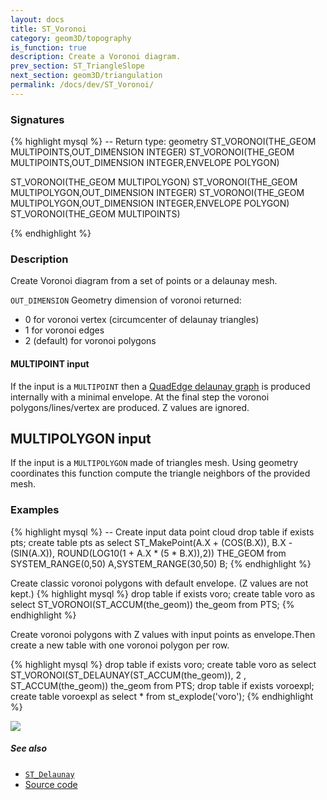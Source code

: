 ```yaml
---
layout: docs
title: ST_Voronoi
category: geom3D/topography
is_function: true
description: Create a Voronoi diagram.
prev_section: ST_TriangleSlope
next_section: geom3D/triangulation
permalink: /docs/dev/ST_Voronoi/
---
```


### Signatures

{% highlight mysql %}
-- Return type: geometry
ST_VORONOI(THE_GEOM MULTIPOINTS,OUT_DIMENSION INTEGER)
ST_VORONOI(THE_GEOM MULTIPOINTS,OUT_DIMENSION INTEGER,ENVELOPE POLYGON)

ST_VORONOI(THE_GEOM MULTIPOLYGON)
ST_VORONOI(THE_GEOM MULTIPOLYGON,OUT_DIMENSION INTEGER)
ST_VORONOI(THE_GEOM MULTIPOLYGON,OUT_DIMENSION INTEGER,ENVELOPE POLYGON)
ST_VORONOI(THE_GEOM MULTIPOINTS)

{% endhighlight %}

### Description

Create Voronoi diagram from a set of points or a delaunay mesh.

`OUT_DIMENSION` Geometry dimension of voronoi returned:
 - 0 for voronoi vertex (circumcenter of delaunay triangles)
 - 1 for voronoi edges
 - 2 (default) for voronoi polygons

#### MULTIPOINT input

If the input is a `MULTIPOINT` then a [QuadEdge delaunay graph](http://tsusiatsoftware.net/jts/javadoc/com/vividsolutions/jts/triangulate/VoronoiDiagramBuilder.html) is produced internally with a minimal envelope. At the final step the voronoi polygons/lines/vertex are produced. Z values are ignored.

## MULTIPOLYGON input

If the input is  a `MULTIPOLYGON` made of triangles mesh. Using geometry coordinates this function compute the triangle neighbors of the provided mesh.

### Examples

{% highlight mysql %}
-- Create input data point cloud
drop table if exists pts;
create table pts as select ST_MakePoint(A.X + (COS(B.X)), B.X - (SIN(A.X)), ROUND(LOG10(1 + A.X * (5 * B.X)),2)) THE_GEOM from SYSTEM_RANGE(0,50) A,SYSTEM_RANGE(30,50) B;
{% endhighlight %}

Create classic voronoi polygons with default envelope. (Z values are not kept.)
{% highlight mysql %}
drop table if exists voro;
create table voro as select ST_VORONOI(ST_ACCUM(the_geom)) the_geom from PTS;
{% endhighlight %}

Create voronoi polygons with Z values with input points as envelope.Then create a new table with one voronoi polygon per row.

{% highlight mysql %}
drop table if exists voro;
create table voro as select ST_VORONOI(ST_DELAUNAY(ST_ACCUM(the_geom)), 2 , ST_ACCUM(the_geom)) the_geom from PTS;
drop table if exists voroexpl;
create table voroexpl as select * from st_explode('voro');
{% endhighlight %}

<img class="displayed" src="../voronoi_vitr.png"/>

##### See also

* [`ST_Delaunay`](../ST_Delaunay)
* <a href="https://github.com/irstv/H2GIS/blob/master/h2spatial-ext/src/main/java/org/h2gis/h2spatialext/function/spatial/mesh/ST_Voronoi.java" target="_blank">Source code</a>
